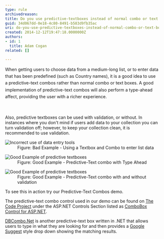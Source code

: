 ```yaml
---
type: rule
archivedreason: 
title: Do you use predictive-textboxes instead of normal combo or text boxes?
guid: 34d067dd-0e18-4c80-8491-b583d9fb35ac
uri: do-you-use-predictive-textboxes-instead-of-normal-combo-or-text-boxes
created: 2014-12-12T19:47:18.0000000Z
authors:
- id: 1
  title: Adam Cogan
related: []

---
```



​<span style="line-height&#58;1.6;">When getting users to choose data from a medium-long list, or to enter data that
                    has been predefined (such as Country names), it is a good idea to use a predictive-text
                    combos rather than normal combo or text boxes. A good implementation of predictive-text
                    combos will also perform a type-ahead affect, providing the user with a richer experience.</span><br>
<br><excerpt class='endintro'></excerpt><br>
<p> Also, predictive textboxes can be used with validation, or without. In instances where you don't mind if users add data to your collection you can turn validation off; however, to keep your collection clean, it is recommended to use validation.</p><dl class="badImage"><dt> 
      <img src="/PublishingImages/PredTextBad.gif" alt="Incorrect use of data entry tools" />
   </dt><dd> Figure&#58; Bad Example - Using a Textbox and Combo to enter list data</dd></dl><dl class="goodImage"><dt> 
      <img src="/PublishingImages/TypeAhead.gif" alt="Good Example of predictive textboxes" />
   </dt><dd> Figure&#58; Good Example - Predictive-Text combo with Type Ahead</dd></dl><dl class="goodImage"><dt> 
      <img src="/PublishingImages/PredTextValidation.gif" alt="Good Example of predictive textboxes" />
   </dt><dd> Figure&#58; Good Example - Predictive-Text combo with and without validation</dd></dl><p> To see this in action try our Predictive-Text Combos demo.</p><p> The predictive-text combo control used in our demo can be found on 
   <a href="http&#58;//www.codeproject.com/" target="_blank"> The Code Project</a> under the ASP.NET Controls Section listed as 
   <a target="_blank" href="http&#58;//www.codeproject.com/Articles/10504/ComboBox-Control-for-ASP-NET"> ComboBox Control for ASP.NET</a>.</p><p> 
   <a href="http&#58;//dbcombo.net/" target="_blank">DBCombo.Net</a> is another predictive-text box written in .NET that allows users to type in what they are looking for and then provides a 
   <a href="https&#58;//www.google.com/" target="_blank">Google Suggest</a> style drop down showing the matching results.</p>


